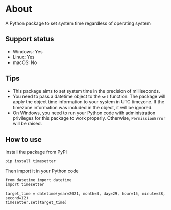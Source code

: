 # About
A Python package to set system time regardless of operating system
## Support status
 - Windows: Yes
 - Linux: Yes
 - macOS: No
## Tips
 - This package aims to set system time in the precision of milliseconds.
 - You need to pass a datetime object to the `set` function. The package will apply the object time information to your system in UTC timezone. If the timezone information was included in the object, it will be ignored.
 - On Windows, you need to run your Python code with administration privileges for this package to work properly. Otherwise, `PermissionError` will be raised.
## How to use
Install the package from PyPI
```
pip install timesetter
```
Then import it in your Python code
```
from datetime import datetime
import timesetter

target_time = datetime(year=2021, month=3, day=29, hour=15, minute=38, second=12)
timesetter.set(target_time)
```
